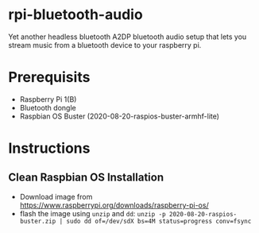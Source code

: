 # rpi-bluetooth-audio
Yet another headless bluetooth A2DP bluetooth audio setup that lets you stream music from a bluetooth device to your raspberry pi.

# Prerequisits
* Raspberry Pi 1(B)
* Bluetooth dongle
* Raspbian OS Buster (2020-08-20-raspios-buster-armhf-lite)

# Instructions

## Clean Raspbian OS Installation

* Download image from https://www.raspberrypi.org/downloads/raspberry-pi-os/
* flash the image using `unzip` and `dd`: `unzip -p 2020-08-20-raspios-buster.zip | sudo dd of=/dev/sdX bs=4M status=progress conv=fsync`

